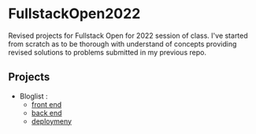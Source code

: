 # FullstackOpen2022
Revised projects for Fullstack Open for 2022 session of class. I've started from scratch as to be thorough with understand of concepts providing revised solutions to problems submitted in my previous repo. 


## Projects
* Bloglist : 
  - [front end](https://github.com/matnreyes/FullstackOpen2022/tree/main/part5/bloglist-frontend) 
  - [back end](https://github.com/matnreyes/FullstackOpen2022/tree/main/part4/bloglist) 
  - [deploymeny](https://matnreyes-bloglist.fly.dev/)